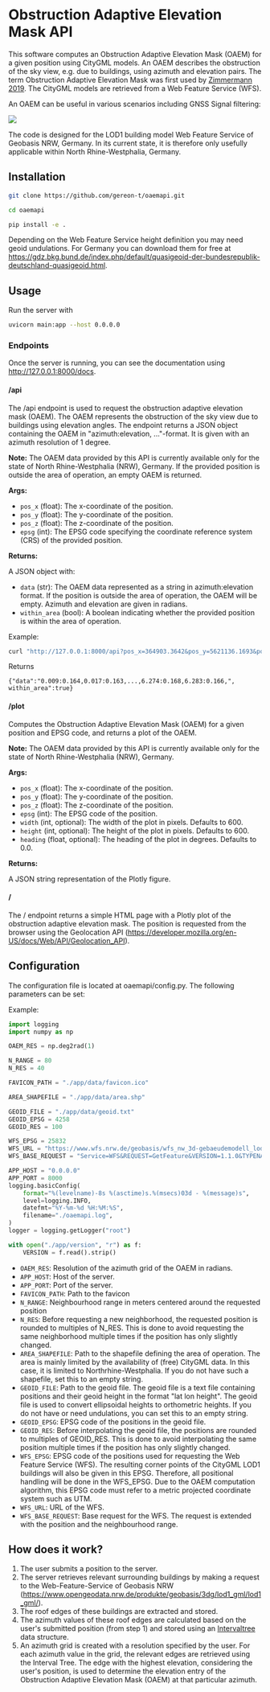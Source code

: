 # Obstruction Adaptive Elevation Mask API
This software computes an Obstruction Adaptive Elevation Mask (OAEM) for a given position using CityGML models. An OAEM describes the obstruction of the sky view, e.g. due to buildings, using azimuth and elevation pairs. The term Obstruction Adaptive Elevation Mask was first used by [Zimmermann 2019](https://www.researchgate.net/publication/329833465_GPS-Multipath_Analysis_using_Fresnel-Zones). The CityGML models are retrieved from a Web Feature Service (WFS).

An OAEM can be useful in various scenarios including GNSS Signal filtering:

![](images/oaem.gif)

The code is designed for the LOD1 building model Web Feature Service of Geobasis NRW, Germany. In its current state, it is therefore only usefully applicable within North Rhine-Westphalia, Germany.

## Installation

```bash
git clone https://github.com/gereon-t/oaemapi.git
```

```bash	
cd oaemapi
```

```bash
pip install -e .
```

Depending on the Web Feature Service height definition you may need geoid undulations. For Germany you can download them for free at https://gdz.bkg.bund.de/index.php/default/quasigeoid-der-bundesrepublik-deutschland-quasigeoid.html.

## Usage
Run the server with
```bash
uvicorn main:app --host 0.0.0.0
```

### Endpoints
Once the server is running, you can see the documentation using http://127.0.0.1:8000/docs.
#### **/api**
The /api endpoint is used to request the obstruction adaptive elevation mask (OAEM). The OAEM represents the obstruction of the sky view due to
buildings using elevation angles. The endpoint returns a JSON object containing the OAEM in "azimuth:elevation, ..."-format. It is given with an azimuth resolution of 1 degree.

**Note:** The OAEM data provided by this API is currently available only for the state of North Rhine-Westphalia (NRW), Germany.
If the provided position is outside the area of operation, an empty OAEM is returned.

**Args:**

- `pos_x` (float): The x-coordinate of the position.
- `pos_y` (float): The y-coordinate of the position.
- `pos_z` (float): The z-coordinate of the position.
- `epsg` (int): The EPSG code specifying the coordinate reference system (CRS) of the provided position.

**Returns:**

A JSON object with:

- `data` (str): The OAEM data represented as a string in azimuth:elevation format.
  If the position is outside the area of operation, the OAEM will be empty.
  Azimuth and elevation are given in radians.
- `within_area` (bool): A boolean indicating whether the provided position is within the area of operation.


Example:
```bash
curl "http://127.0.0.1:8000/api?pos_x=364903.3642&pos_y=5621136.1693&pos_z=109.7938&epsg=25832"
```
Returns
```console
{"data":"0.009:0.164,0.017:0.163,...,6.274:0.168,6.283:0.166,", within_area":true}
```

#### **/plot**
Computes the Obstruction Adaptive Elevation Mask (OAEM) for a given position and EPSG code, and returns a plot of the OAEM.

**Note:** The OAEM data provided by this API is currently available only for the state of North Rhine-Westphalia (NRW), Germany.

**Args:**

- `pos_x` (float): The x-coordinate of the position.
- `pos_y` (float): The y-coordinate of the position.
- `pos_z` (float): The z-coordinate of the position.
- `epsg` (int): The EPSG code of the position.
- `width` (int, optional): The width of the plot in pixels. Defaults to 600.
- `height` (int, optional): The height of the plot in pixels. Defaults to 600.
- `heading` (float, optional): The heading of the plot in degrees. Defaults to 0.0.

**Returns:**

A JSON string representation of the Plotly figure.

#### **/**
The / endpoint returns a simple HTML page with a Plotly plot of the obstruction adaptive elevation mask. The position is requested from the browser using the Geolocation API (https://developer.mozilla.org/en-US/docs/Web/API/Geolocation_API).

## Configuration
The configuration file is located at oaemapi/config.py. The following parameters can be set:

Example:
```python	
import logging
import numpy as np

OAEM_RES = np.deg2rad(1)

N_RANGE = 80
N_RES = 40

FAVICON_PATH = "./app/data/favicon.ico"

AREA_SHAPEFILE = "./app/data/area.shp"

GEOID_FILE = "./app/data/geoid.txt"
GEOID_EPSG = 4258
GEOID_RES = 100

WFS_EPSG = 25832
WFS_URL = "https://www.wfs.nrw.de/geobasis/wfs_nw_3d-gebaeudemodell_lod1"
WFS_BASE_REQUEST = "Service=WFS&REQUEST=GetFeature&VERSION=1.1.0&TYPENAME=bldg:Building"

APP_HOST = "0.0.0.0"
APP_PORT = 8000
logging.basicConfig(
    format="%(levelname)-8s %(asctime)s.%(msecs)03d - %(message)s",
    level=logging.INFO,
    datefmt="%Y-%m-%d %H:%M:%S",
    filename="./oaemapi.log",
)
logger = logging.getLogger("root")

with open("./app/version", "r") as f:
    VERSION = f.read().strip()

```

* `OAEM_RES`: Resolution of the azimuth grid of the OAEM in radians.
* `APP_HOST`: Host of the server.
* `APP_PORT`: Port of the server.
* `FAVICON_PATH`: Path to the favicon
* `N_RANGE`: Neighbourhood range in meters centered around the requested position
* `N_RES`: Before requesting a new neighborhood, the requested position is rounded to multiples of N_RES. This is done to avoid requesting the same neighborhood multiple times if the position has only slightly changed.
* `AREA_SHAPEFILE`: Path to the shapefile defining the area of operation. The area is mainly limited by the availability of (free) CityGML data. In this case, it is limited to Northrhine-Westphalia. If you do not have such a shapefile, set this to an empty string.
* `GEOID_FILE`: Path to the geoid file. The geoid file is a text file containing positions and their geoid height in the format "lat lon height". The geoid file is used to convert ellipsoidal heights to orthometric heights. If you do not have or need undulations, you can set this to an empty string.
* `GEOID_EPSG`: EPSG code of the positions in the geoid file.
* `GEOID_RES`: Before interpolating the geoid file, the positions are rounded to multiples of GEOID_RES. This is done to avoid interpolating the same position multiple times if the position has only slightly changed.
* `WFS_EPSG`: EPSG code of the positions used for requesting the Web Feature Service (WFS). The resulting corner points of the CityGML LOD1 buildings will also be given in this EPSG. Therefore, all positional handling will be done in the WFS_EPSG. Due to the OAEM computation algorithm, this EPSG code must refer to a metric projected coordinate system such as UTM.
* `WFS_URL`: URL of the WFS.
* `WFS_BASE_REQUEST`: Base request for the WFS. The request is extended with the position and the neighbourhood range.
 
## How does it work?
1. The user submits a position to the server.
2. The server retrieves relevant surrounding buildings by making a request to the Web-Feature-Service of Geobasis NRW (https://www.opengeodata.nrw.de/produkte/geobasis/3dg/lod1_gml/lod1_gml/).
3. The roof edges of these buildings are extracted and stored.
4. The azimuth values of these roof edges are calculated based on the user's submitted position (from step 1) and stored using an [Intervaltree](https://github.com/chaimleib/intervaltree) data structure.
5. An azimuth grid is created with a resolution specified by the user. For each azimuth value in the grid, the relevant edges are retrieved using the Interval Tree. The edge with the highest elevation, considering the user's position, is used to determine the elevation entry of the Obstruction Adaptive Elevation Mask (OAEM) at that particular azimuth.